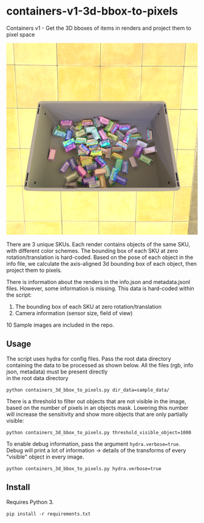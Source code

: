 # containers-v1-3d-bbox-to-pixels
Containers v1 - Get the 3D bboxes of items in renders and project them to pixel space

![](sample_data/5.bbox.png)

There are 3 unique SKUs. Each render contains objects of the same SKU, with different 
color schemes. The bounding box of each SKU at zero rotation/translation is hard-coded.
Based on the pose of each object in the info file, we calculate the axis-aligned 
3d bounding box of each object, then project them to pixels.

There is information about the renders in the info.json and metadata.jsonl files.
However, some information is missing. This data is hard-coded within the script:
1. The bounding box of each SKU at zero rotation/translation
2. Camera information (sensor size, field of view) 

10 Sample images are included in the repo.


## Usage

The script uses hydra for config files. Pass the root data directory containing the data to be
processed as shown below. All the files (rgb, info json, metadata) must be present directly  
in the root data directory
```shell script
python containers_3d_bbox_to_pixels.py dir_data=sample_data/
```


There is a threshold to filter out objects that are not visible in the image, based
on the number of pixels in an objects mask. Lowering this number will increase the
sensitivity and show more objects that are only partially visible:

```shell script
python containers_3d_bbox_to_pixels.py threshold_visible_object=1000
```


To enable debug information, pass the argument `hydra.verbose=true`. 
Debug will print a lot of information -> details of the transforms of 
every "visible" object in every image.

```shell script
python containers_3d_bbox_to_pixels.py hydra.verbose=true
```

## Install
Requires Python 3.

```shell script
pip install -r requirements.txt
```
